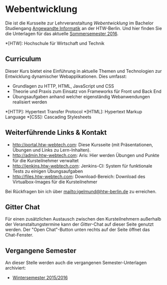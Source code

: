 # Webentwicklung

Die ist die Kursseite zur Lehrveranstaltung *Webentwicklung* im Bachelor Studiengang
[Angewandte Informatik](http://ai-bachelor.htw-berlin.de/) an der HTW-Berlin. Und hier
finden Sie die Unterlagen für das aktuelle [Sommersemester 2016](site/courses/ss2016).

*[HTW]: Hochschule für Wirtschaft und Technik


## Curriculum

Dieser Kurs bietet eine Einführung in aktuelle Themen und Technologien zur Entwicklung
dynamischer Webapplikationen. Dies umfasst:

* Grundlagen zu HTTP, HTML, JavaScript und CSS
* Theorie und Praxis zum Einsatz von Frameworks für Front und Back End
* Übungsaufgaben anhand welcher eigenständig Webanwendungen realisiert werden

*[HTTP]: Hypertext Transfer Protocol
*[HTML]: Hypertext Markup Language
*[CSS]: Cascading Stylesheets


## Weiterführende Links & Kontakt

* <http://portal.htw-webtech.com>: Diese Kursseite (mit Präsentationen, Übungen und Links zu Lern-Inhalten).
* <http://admin.htw-webtech.com>: Aris: Hier werden Übungen und Punkte für die Kursteilnehmer verwaltet
* <http://jenkins.htw-webtech.com>: Jenkins-CI: System für funktionale Tests zu einigen Übungsaufgaben
* <http://files.htw-webtech.com>: Download-Bereich: Download des Virtualbox-Images für die Kursteilnehmer

Bei Rückfragen bin ich über <mailto:igelmund@htw-berlin.de> zu erreichen.


## Gitter Chat

Für einen zusätzlichen Austausch zwischen den Kursteilnehmern außerhalb der Veranstaltungstermine kann der
*Gitter*-Chat auf dieser Seite genutzt werden. Der "Open Chat"-Button unten rechts auf der Seite
öffnet das Chat-Fenster.


## Vergangene Semester

An dieser Stelle werden auch die vergangenen Semester-Unterlagen archiviert:

* [Wintersemester 2015/2016](site/courses/ws2015)


